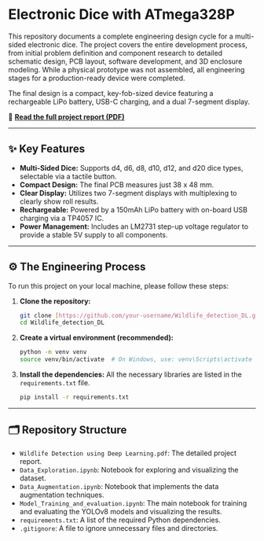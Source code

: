 # Electronic Dice with ATmega328P

This repository documents a complete engineering design cycle for a multi-sided electronic dice. The project covers the entire development process, from initial problem definition and component research to detailed schematic design, PCB layout, software development, and 3D enclosure modeling. While a physical prototype was not assembled, all engineering stages for a production-ready device were completed.

The final design is a compact, key-fob-sized device featuring a rechargeable LiPo battery, USB-C charging, and a dual 7-segment display.

📄 **[Read the full project report (PDF)](./Wildlife%20Detection%20using%20Deep%20Learning.pdf)**

---

## ✨ Key Features

* **Multi-Sided Dice:** Supports d4, d6, d8, d10, d12, and d20 dice types, selectable via a tactile button.
* **Compact Design:** The final PCB measures just 38 x 48 mm.
* **Clear Display:** Utilizes two 7-segment displays with multiplexing to clearly show roll results.
* **Rechargeable:** Powered by a 150mAh LiPo battery with on-board USB charging via a TP4057 IC.
* **Power Management:** Includes an LM2731 step-up voltage regulator to provide a stable 5V supply to all components.

---

## ⚙️ The Engineering Process

To run this project on your local machine, please follow these steps:

1.  **Clone the repository:**
    ```bash
    git clone [https://github.com/your-username/Wildlife_detection_DL.git](https://github.com/your-username/Wildlife_detection_DL.git)
    cd Wildlife_detection_DL
    ```

2.  **Create a virtual environment (recommended):**
    ```bash
    python -m venv venv
    source venv/bin/activate  # On Windows, use: venv\Scripts\activate
    ```

3.  **Install the dependencies:**
    All the necessary libraries are listed in the `requirements.txt` file.
    ```bash
    pip install -r requirements.txt
    ```

---

## 🗂️ Repository Structure

- `Wildlife Detection using Deep Learning.pdf`: The detailed project report.
- `Data_Exploration.ipynb`: Notebook for exploring and visualizing the dataset.
- `Data_Augmentation.ipynb`: Notebook that implements the data augmentation techniques.
- `Model_Training_and_evaluation.ipynb`: The main notebook for training and evaluating the YOLOv8 models and visualizing the results.
- `requirements.txt`: A list of the required Python dependencies.
- `.gitignore`: A file to ignore unnecessary files and directories.
